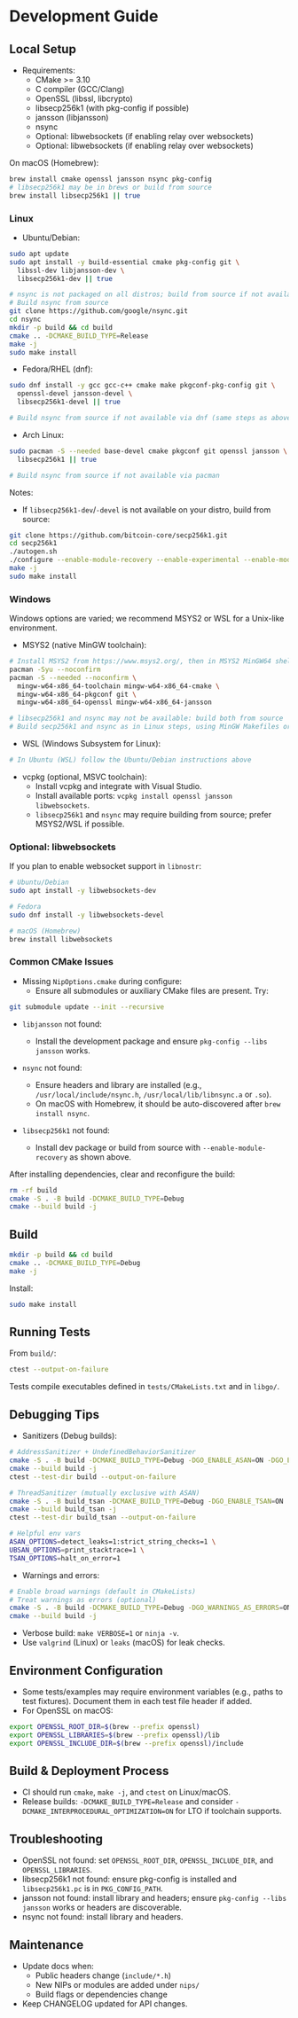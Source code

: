 # Development Guide

## Local Setup

- Requirements:
  - CMake >= 3.10
  - C compiler (GCC/Clang)
  - OpenSSL (libssl, libcrypto)
  - libsecp256k1 (with pkg-config if possible)
  - jansson (libjansson)
  - nsync
  - Optional: libwebsockets (if enabling relay over websockets)
  - Optional: libwebsockets (if enabling relay over websockets)

On macOS (Homebrew):

```sh
brew install cmake openssl jansson nsync pkg-config
# libsecp256k1 may be in brews or build from source
brew install libsecp256k1 || true
```

### Linux

- Ubuntu/Debian:

```sh
sudo apt update
sudo apt install -y build-essential cmake pkg-config git \
  libssl-dev libjansson-dev \
  libsecp256k1-dev || true

# nsync is not packaged on all distros; build from source if not available
# Build nsync from source
git clone https://github.com/google/nsync.git
cd nsync
mkdir -p build && cd build
cmake .. -DCMAKE_BUILD_TYPE=Release
make -j
sudo make install
```

- Fedora/RHEL (dnf):

```sh
sudo dnf install -y gcc gcc-c++ cmake make pkgconf-pkg-config git \
  openssl-devel jansson-devel \
  libsecp256k1-devel || true

# Build nsync from source if not available via dnf (same steps as above)
```

- Arch Linux:

```sh
sudo pacman -S --needed base-devel cmake pkgconf git openssl jansson \
  libsecp256k1 || true

# Build nsync from source if not available via pacman
```

Notes:
- If `libsecp256k1-dev`/`-devel` is not available on your distro, build from source:

```sh
git clone https://github.com/bitcoin-core/secp256k1.git
cd secp256k1
./autogen.sh
./configure --enable-module-recovery --enable-experimental --enable-module-ecdh
make -j
sudo make install
```

### Windows

Windows options are varied; we recommend MSYS2 or WSL for a Unix-like environment.

- MSYS2 (native MinGW toolchain):

```sh
# Install MSYS2 from https://www.msys2.org/, then in MSYS2 MinGW64 shell:
pacman -Syu --noconfirm
pacman -S --needed --noconfirm \
  mingw-w64-x86_64-toolchain mingw-w64-x86_64-cmake \
  mingw-w64-x86_64-pkgconf git \
  mingw-w64-x86_64-openssl mingw-w64-x86_64-jansson

# libsecp256k1 and nsync may not be available: build both from source
# Build secp256k1 and nsync as in Linux steps, using MinGW Makefiles or CMake
```

- WSL (Windows Subsystem for Linux):

```sh
# In Ubuntu (WSL) follow the Ubuntu/Debian instructions above
```

- vcpkg (optional, MSVC toolchain):
  - Install vcpkg and integrate with Visual Studio.
  - Install available ports: `vcpkg install openssl jansson libwebsockets`.
  - `libsecp256k1` and `nsync` may require building from source; prefer MSYS2/WSL if possible.

### Optional: libwebsockets

If you plan to enable websocket support in `libnostr`:

```sh
# Ubuntu/Debian
sudo apt install -y libwebsockets-dev

# Fedora
sudo dnf install -y libwebsockets-devel

# macOS (Homebrew)
brew install libwebsockets
```

### Common CMake Issues

- Missing `NipOptions.cmake` during configure:
  - Ensure all submodules or auxiliary CMake files are present. Try:

```sh
git submodule update --init --recursive
```

- `libjansson` not found:
  - Install the development package and ensure `pkg-config --libs jansson` works.

- `nsync` not found:
  - Ensure headers and library are installed (e.g., `/usr/local/include/nsync.h`, `/usr/local/lib/libnsync.a` or `.so`).
  - On macOS with Homebrew, it should be auto-discovered after `brew install nsync`.

- `libsecp256k1` not found:
  - Install dev package or build from source with `--enable-module-recovery` as shown above.

After installing dependencies, clear and reconfigure the build:

```sh
rm -rf build
cmake -S . -B build -DCMAKE_BUILD_TYPE=Debug
cmake --build build -j
```

## Build

```sh
mkdir -p build && cd build
cmake .. -DCMAKE_BUILD_TYPE=Debug
make -j
```

Install:

```sh
sudo make install
```

## Running Tests

From `build/`:

```sh
ctest --output-on-failure
```

Tests compile executables defined in `tests/CMakeLists.txt` and in `libgo/`.

## Debugging Tips

- Sanitizers (Debug builds):

```sh
# AddressSanitizer + UndefinedBehaviorSanitizer
cmake -S . -B build -DCMAKE_BUILD_TYPE=Debug -DGO_ENABLE_ASAN=ON -DGO_ENABLE_UBSAN=ON
cmake --build build -j
ctest --test-dir build --output-on-failure

# ThreadSanitizer (mutually exclusive with ASAN)
cmake -S . -B build_tsan -DCMAKE_BUILD_TYPE=Debug -DGO_ENABLE_TSAN=ON
cmake --build build_tsan -j
ctest --test-dir build_tsan --output-on-failure

# Helpful env vars
ASAN_OPTIONS=detect_leaks=1:strict_string_checks=1 \
UBSAN_OPTIONS=print_stacktrace=1 \
TSAN_OPTIONS=halt_on_error=1
```

- Warnings and errors:

```sh
# Enable broad warnings (default in CMakeLists)
# Treat warnings as errors (optional)
cmake -S . -B build -DCMAKE_BUILD_TYPE=Debug -DGO_WARNINGS_AS_ERRORS=ON
cmake --build build -j
```

- Verbose build: `make VERBOSE=1` or `ninja -v`.
- Use `valgrind` (Linux) or `leaks` (macOS) for leak checks.

## Environment Configuration

- Some tests/examples may require environment variables (e.g., paths to test fixtures). Document them in each test file header if added.
- For OpenSSL on macOS:

```sh
export OPENSSL_ROOT_DIR=$(brew --prefix openssl)
export OPENSSL_LIBRARIES=$(brew --prefix openssl)/lib
export OPENSSL_INCLUDE_DIR=$(brew --prefix openssl)/include
```

## Build & Deployment Process

- CI should run `cmake`, `make -j`, and `ctest` on Linux/macOS.
- Release builds: `-DCMAKE_BUILD_TYPE=Release` and consider `-DCMAKE_INTERPROCEDURAL_OPTIMIZATION=ON` for LTO if toolchain supports.

## Troubleshooting

- OpenSSL not found: set `OPENSSL_ROOT_DIR`, `OPENSSL_INCLUDE_DIR`, and `OPENSSL_LIBRARIES`.
- libsecp256k1 not found: ensure pkg-config is installed and `libsecp256k1.pc` is in `PKG_CONFIG_PATH`.
- jansson not found: install library and headers; ensure `pkg-config --libs jansson` works or headers are discoverable.
- nsync not found: install library and headers.

## Maintenance

- Update docs when:
  - Public headers change (`include/*.h`)
  - New NIPs or modules are added under `nips/`
  - Build flags or dependencies change
- Keep CHANGELOG updated for API changes.
